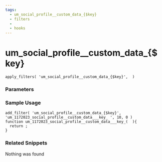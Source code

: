 ```yaml
---
tags: 
  - um_social_profile__custom_data_{$key}
  - filters
  - 
  - hooks
---
```

# um\_social\_profile\_\_custom\_data\_{$key}

``` php:no-line-numbers
apply_filters( 'um_social_profile__custom_data_{$key}',  )
```
<div class='hook-sep'></div>

### Parameters

<div class='hook-sep'></div>



### Sample Usage

``` php:no-line-numbers
add_filter( 'um_social_profile__custom_data_{$key}', 'um_1172023_social_profile__custom_data___key_ ', 10, 0 )
function um_1172023_social_profile__custom_data___key_(  ){
  return ;
}
```
<div class='hook-sep'></div>



### Related Snippets

Nothing was found

